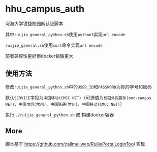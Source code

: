 # hhu_campus_auth
河海大学锐捷校园网认证脚本

其中`ruijie_general_python.sh`使用`python3`实现`url encode`

`ruijie_general.sh`使用`curl`命令实现`url encode`

前者兼容性更好但docker镜像更大

## 使用方法
修改`ruijie_general_python.sh`中的`USER_ID`和`PASSWORD`为你的学号和密码

默认`SERVICE`字段为`中国移动(CMCC NET)`（可选值为`校园外网服务(out-campus NET)`、`中国电信(常州)`、`中国联通(常州)`、`中国移动(CMCC NET)`）

执行 `./ruijie_general_python.sh`
或
构建docker容器

## More
脚本基于 https://github.com/callmeliwen/RuijiePortalLoginTool 实现

